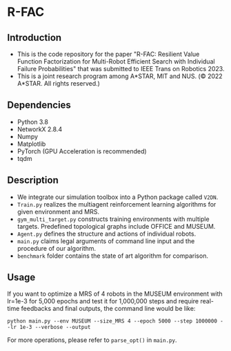 # R-FAC
## Introduction
* This is the code repository for the paper "R-FAC: Resilient Value Function Factorization for Multi-Robot Efficient Search with Individual Failure Probabilities" that was submitted to IEEE Trans on Robotics 2023. 
* This is a joint research program among A*STAR, MIT and NUS. (© 2022 A\*STAR. All rights reserved.)

## Dependencies
* Python 3.8
* NetworkX 2.8.4
* Numpy
* Matplotlib
* PyTorch (GPU Acceleration is recommended)
* tqdm

## Description
* We integrate our simulation toolbox into a Python package called `V2DN`. 
* `Train.py` realizes the multiagent reinforcement learning algorithms for given environment and MRS.
* `gym_multi_target.py` constructs training environments with multiple targets. Predefined topological graphs include OFFICE and MUSEUM.
* `Agent.py` defines the structure and actions of individual robots.
* `main.py` claims legal arguments of command line input and the procedure of our algorithm.
* `benchmark` folder contains the state of art algorithm for comparison.

## Usage
If you want to optimize a MRS of 4 robots in the MUSEUM environment with lr=1e-3 for 5,000 epochs and test it for 1,000,000 steps and require real-time feedbacks and final outputs, the command line would be like:
```
python main.py --env MUSEUM --size_MRS 4 --epoch 5000 --step 1000000 --lr 1e-3 --verbose --output
```
For more operations, please refer to `parse_opt()` in `main.py`.
